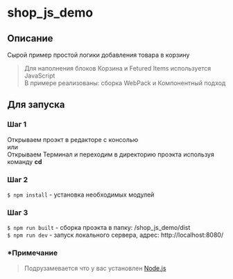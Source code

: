 # shop_js_demo
## Описание 
Сырой пример простой логики добавления товара в корзину

>Для наполнения блоков Корзина и Fetured Items используется JavaScript </br>
В примере реализованы: cборка WebPack и Компонентный подход

## Для запуска
### Шаг 1
Открываем проэкт в редакторе с консолью </br>
или </br>
Открываем Терминал и переходим в директорию проэкта используя команду **cd**
### Шаг 2
` $ npm install ` - установка необходимых модулей
### Шаг 3
` $ npm run built ` - сборка проэкта в папку: /shop_js_demo/dist </br>
` $ npm run dev ` - запуск локального сервера, адрес: http://localhost:8080/ 
### *Примечание
> Подрузамевается что у вас установлен [Node.js](https://nodejs.org/en/)
